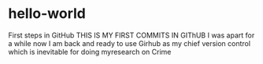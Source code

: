 # hello-world
First steps in GitHub
THIS IS MY FIRST COMMITS IN GIThUB
I was apart for a while  now I am back and ready to use Girhub as my chief version control which is inevitable for doing myresearch on Crime
